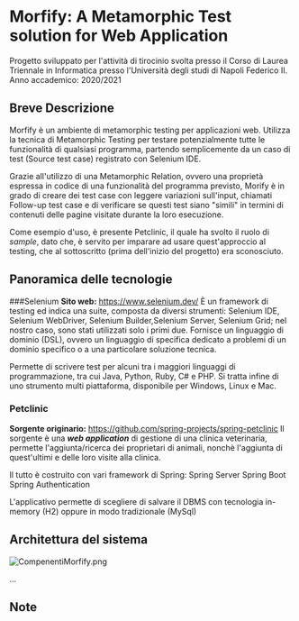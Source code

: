 # Morfify: A Metamorphic Test solution for Web Application

Progetto sviluppato per l'attività di tirocinio svolta presso il Corso di Laurea Triennale in Informatica presso l'Università degli studi di Napoli Federico II.
Anno accademico: 2020/2021

## Breve Descrizione
Morfify è un ambiente di metamorphic testing per applicazioni web.
Utilizza la tecnica di Metamorphic Testing per testare potenzialmente tutte le  funzionalità di qualsiasi programma, partendo semplicemente da un caso di test (Source test case) registrato con Selenium IDE.

Grazie all'utilizzo di una Metamorphic Relation, ovvero una proprietà espressa in codice di una funzionalità del programma previsto, Morify è in grado di creare dei test case con leggere variazioni sull'input, chiamati Follow-up test case e di verificare se questi test siano "simili" in termini di contenuti delle pagine visitate durante la loro esecuzione.

Come esempio d'uso, è presente Petclinic, il quale ha svolto il ruolo di _sample_, dato che, è servito per imparare ad usare quest'approccio al testing, che al sottoscritto (prima dell'inizio del progetto) era sconosciuto.
## Panoramica delle tecnologie
###Selenium
**Sito web:** https://www.selenium.dev/
È un framework di testing ed indica una suite, composta da diversi strumenti: Selenium IDE,  Selenium WebDriver, Selenium Builder,Selenium Server, Selenium Grid; nel nostro caso, sono stati utilizzati solo i primi due.
Fornisce un linguaggio di dominio (DSL), ovvero un linguaggio di specifica dedicato a  problemi di un dominio specifico o a una particolare soluzione tecnica.

Permette di scrivere test per alcuni tra i maggiori linguaggi di programmazione, tra cui Java, Python, Ruby, C\# e PHP.
Si tratta infine di uno strumento multi piattaforma, disponibile per Windows, Linux e Mac.
### Petclinic
**Sorgente originario:** https://github.com/spring-projects/spring-petclinic
Il sorgente è una _**web application**_ di gestione di una clinica veterinaria, permette l'aggiunta/ricerca dei proprietari di animali, nonchè l'aggiunta di quest'ultimi e delle loro visite alla clinica.

Il tutto è costruito con vari framework di Spring:
Spring Server
Spring Boot
Spring Authentication

L'applicativo permette di scegliere di salvare il DBMS con tecnologia in-memory (H2) oppure in modo tradizionale (MySql)
## Architettura del sistema
![CompenentiMorfify.png]()

...

## Note

